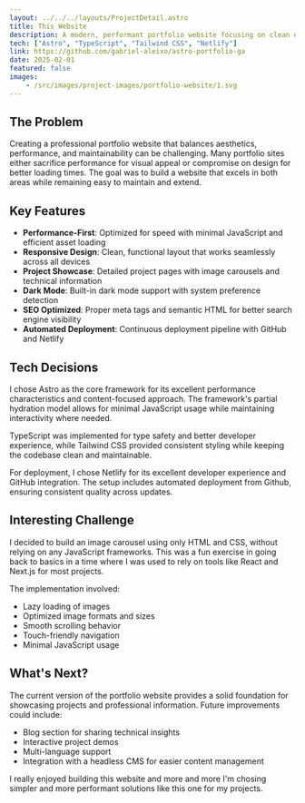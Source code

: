 ```yaml
---
layout: ../../../layouts/ProjectDetail.astro
title: This Website
description: A modern, performant portfolio website focusing on clean design and optimal user experience. Built with Astro for exceptional performance on desktop and mobile devices.
tech: ["Astro", "TypeScript", "Tailwind CSS", "Netlify"]
link: https://github.com/gabriel-aleixo/astro-portfolio-ga
date: 2025-02-01
featured: false
images:
    - /src/images/project-images/portfolio-website/1.svg
---
```


## The Problem

Creating a professional portfolio website that balances aesthetics, performance, and maintainability can be challenging. Many portfolio sites either sacrifice performance for visual appeal or compromise on design for better loading times. The goal was to build a website that excels in both areas while remaining easy to maintain and extend.

## Key Features

- **Performance-First**: Optimized for speed with minimal JavaScript and efficient asset loading
- **Responsive Design**: Clean, functional layout that works seamlessly across all devices
- **Project Showcase**: Detailed project pages with image carousels and technical information
- **Dark Mode**: Built-in dark mode support with system preference detection
- **SEO Optimized**: Proper meta tags and semantic HTML for better search engine visibility
- **Automated Deployment**: Continuous deployment pipeline with GitHub and Netlify

## Tech Decisions

I chose Astro as the core framework for its excellent performance characteristics and content-focused approach. The framework's partial hydration model allows for minimal JavaScript usage while maintaining interactivity where needed.

TypeScript was implemented for type safety and better developer experience, while Tailwind CSS provided consistent styling while keeping the codebase clean and maintainable.

For deployment, I chose Netlify for its excellent developer experience and GitHub integration. The setup includes automated deployment from Github, ensuring consistent quality across updates.

## Interesting Challenge

I decided to build an image carousel using only HTML and CSS, without relying on any JavaScript frameworks. This was a fun exercise in going back to basics in a time where I was used to rely on tools like React and Next.js for most projects.

The implementation involved:

- Lazy loading of images
- Optimized image formats and sizes
- Smooth scrolling behavior
- Touch-friendly navigation
- Minimal JavaScript usage

## What's Next?

The current version of the portfolio website provides a solid foundation for showcasing projects and professional information. Future improvements could include:

- Blog section for sharing technical insights
- Interactive project demos
- Multi-language support
- Integration with a headless CMS for easier content management

I really enjoyed building this website and more and more I'm chosing simpler and more performant solutions like this one for my projects.
